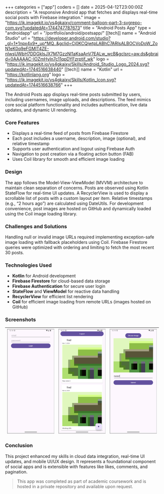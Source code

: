 +++
categories = ["app"]
coders = []
date = 2025-04-12T23:00:00Z
description = "A responsive Android app that fetches and displays real-time social posts with Firebase integration."
image = "https://ik.imagekit.io/ys4gkaixy/comment-balloon-part-3-svgrepo-com.svg?updatedAt=1744747787673"
title = "Android Posts App"
type = "androidapp"
url = "/portfolio/android/postsapp/"
[[tech]]
name = "Android Studio"
url = "https://developer.android.com/studio?_gl=1*1npx4x9*_up*MQ..&gclid=Cj0KCQjwtpLABhC7ARIsALBOCVoDoW_ZoN1eK0q9eFGMlT4ZE-nIwsUWbH7DDGkIsJX7M7GzzNl1aKsaAnV7EALw_wcB&gclsrc=aw.ds&gbraid=0AAAAAC-IOZmHyIn7c11qpDYFzrptif_wk"
logo = "https://ik.imagekit.io/ys4gkaixy/Skills/Android_Studio_Logo_2024.svg?updatedAt=1744516638440"
[[tech]]
name = "Kotlin"
url = "https://kotlinlang.org"
logo = "https://ik.imagekit.io/ys4gkaixy/Skills/Kotlin_Icon.svg?updatedAt=1744516638766"
+++

The Android Posts app displays real-time posts submitted by users, including usernames, image uploads, and descriptions. The feed mimics core social platform functionality and includes authentication, live data updates, and dynamic UI rendering.

### Core Features

- Displays a real-time feed of posts from Firebase Firestore
- Each post includes a username, description, image (optional), and relative timestamp
- Supports user authentication and logout using Firebase Auth
- Navigation to post creation via a floating action button (FAB)
- Uses Coil library for smooth and efficient image loading

### Design

The app follows the Model-View-ViewModel (MVVM) architecture to maintain clean separation of concerns. Posts are observed using Kotlin StateFlow for real-time UI updates. A RecyclerView is used to display a scrollable list of posts with a custom layout per item. Relative timestamps (e.g., “2 hours ago”) are calculated using DateUtils. For development convenience, post images are hosted on GitHub and dynamically loaded using the Coil image loading library.

### Challenges and Solutions

Handling null or invalid image URLs required implementing exception-safe image loading with fallback placeholders using Coil. Firebase Firestore queries were optimized with ordering and limiting to fetch the most recent 30 posts.

### Technologies Used

- **Kotlin** for Android development
- **Firebase Firestore** for cloud-based data storage
- **Firebase Authentication** for secure user login
- **StateFlow** and **ViewModel** for reactive data handling
- **RecyclerView** for efficient list rendering
- **Coil** for efficient image loading from remote URLs (images hosted on GitHub)

### Screenshots


| ![Login](/images/Login_Screen.png) | ![Posts View](/images/Posts_Screen.png) | ![Add Post](/images/Add_Post.png) |
|------------------------|------------------------|------------------------|

### Conclusion

This project enhanced my skills in cloud data integration, real-time UI updates, and mobile UI/UX design. It represents a foundational component of social apps and is extensible with features like likes, comments, and pagination.

> This app was completed as part of academic coursework and is hosted in a private repository and available upon request.  